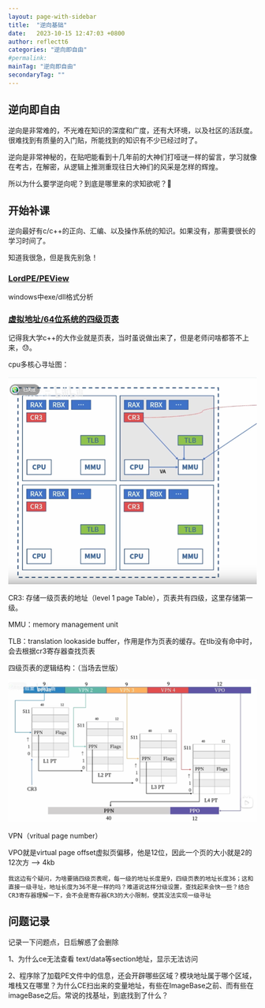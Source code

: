 ```yaml
---
layout: page-with-sidebar
title:  "逆向基础"
date:   2023-10-15 12:47:03 +0800
author: reflectt6
categories: "逆向即自由"
#permalink: 
mainTag: "逆向即自由"
secondaryTag: ""
---
```


## 逆向即自由

逆向是非常难的，不光难在知识的深度和广度，还有大环境，以及社区的活跃度。很难找到有质量的入门贴，所能找到的知识有不少已经过时了。

逆向是非常神秘的，在贴吧能看到十几年前的大神们打哑谜一样的留言，学习就像在考古，在解密，从逻辑上推测重现往日大神们的风采是怎样的辉煌。

所以为什么要学逆向呢？到底是哪里来的求知欲呢？🐶

## 开始补课

逆向最好有c/c++的正向、汇编、以及操作系统的知识。如果没有，那需要很长的学习时间了。

知道我很急，但是我先别急！

### [LordPE/PEView](LordPE/PEView)

windows中exe/dll格式分析

### [虚拟地址/64位系统的四级页表](https://www.bilibili.com/video/BV1cT411F7f4/?spm_id_from=333.337.search-card.all.click&vd_source=071e91b448cc575bb2206174edc54928)

记得我大学c++的大作业就是页表，当时虽说做出来了，但是老师问啥都答不上来，😓。

cpu多核心寻址图：

![image-20231015140113868](/assets/images/2023-10-15-逆向基础/image-20231015140113868.png)

CR3: 存储一级页表的地址（level 1 page Table），页表共有四级，这里存储第一级。

MMU：memory management unit

TLB：translation lookaside buffer，作用是作为页表的缓存。在tlb没有命中时，会去根据cr3寄存器查找页表

四级页表的逻辑结构：（当场去世版）

![image-20231015134741547](/assets/images/2023-10-15-逆向基础/image-20231015134741547.png)

VPN（vritual page number）

VPO就是virtual page offset虚拟页偏移，他是12位，因此一个页的大小就是2的12次方 --> 4kb

`我这边有个疑问，为啥要搞四级页表呢，每一级的地址长度是9，四级页表的地址长度36；这和直接一级寻址，地址长度为36不是一样的吗？难道说这样分级设置，查找起来会快一些？结合CR3寄存器理解一下，会不会是寄存器CR3的大小限制，使其没法实现一级寻址`





## 问题记录

记录一下问题点，日后解惑了会删除

1、为什么ce无法查看 text/data等section地址，显示无法访问

2、程序除了加载PE文件中的信息，还会开辟哪些区域？模块地址属于哪个区域，堆栈又在哪里？为什么CE扫出来的变量地址，有些在ImageBase之前、而有些在imageBase之后。常说的找基址，到底找到了什么？

